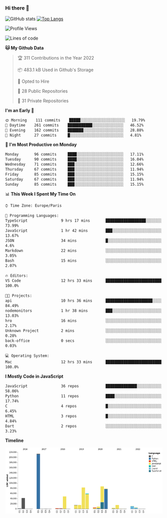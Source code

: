 ### Hi there 👋


![GitHub stats](https://github-readme-stats.vercel.app/api?username=eastkap&theme=dark&show_icons=true&count_private=true)
[![Top Langs](https://github-readme-stats.vercel.app/api/top-langs/?username=eastkap&layout=compact)](https://github.com/anuraghazra/github-readme-stats)



<!--START_SECTION:waka-->
![Profile Views](http://img.shields.io/badge/Profile%20Views-0-blue)

![Lines of code](https://img.shields.io/badge/From%20Hello%20World%20I%27ve%20Written-696619%20lines%20of%20code-blue)

**🐱 My Github Data** 

> 🏆 311 Contributions in the Year 2022
 > 
> 📦 483.1 kB Used in Github's Storage 
 > 
> 💼 Opted to Hire
 > 
> 📜 28 Public Repositories 
 > 
> 🔑 31 Private Repositories  
 > 
**I'm an Early 🐤** 

```text
🌞 Morning    111 commits    █████░░░░░░░░░░░░░░░░░░░░   19.79% 
🌆 Daytime    261 commits    ███████████░░░░░░░░░░░░░░   46.52% 
🌃 Evening    162 commits    ███████░░░░░░░░░░░░░░░░░░   28.88% 
🌙 Night      27 commits     █░░░░░░░░░░░░░░░░░░░░░░░░   4.81%

```
📅 **I'm Most Productive on Monday** 

```text
Monday       96 commits     ████░░░░░░░░░░░░░░░░░░░░░   17.11% 
Tuesday      90 commits     ████░░░░░░░░░░░░░░░░░░░░░   16.04% 
Wednesday    71 commits     ███░░░░░░░░░░░░░░░░░░░░░░   12.66% 
Thursday     67 commits     ███░░░░░░░░░░░░░░░░░░░░░░   11.94% 
Friday       85 commits     ███░░░░░░░░░░░░░░░░░░░░░░   15.15% 
Saturday     67 commits     ███░░░░░░░░░░░░░░░░░░░░░░   11.94% 
Sunday       85 commits     ███░░░░░░░░░░░░░░░░░░░░░░   15.15%

```


📊 **This Week I Spent My Time On** 

```text
⌚︎ Time Zone: Europe/Paris

💬 Programming Languages: 
TypeScript               9 hrs 17 mins       ██████████████████░░░░░░░   73.99% 
JavaScript               1 hr 42 mins        ███░░░░░░░░░░░░░░░░░░░░░░   13.67% 
JSON                     34 mins             █░░░░░░░░░░░░░░░░░░░░░░░░   4.6% 
Markdown                 22 mins             ░░░░░░░░░░░░░░░░░░░░░░░░░   3.05% 
Bash                     15 mins             ░░░░░░░░░░░░░░░░░░░░░░░░░   2.07%

🔥 Editors: 
VS Code                  12 hrs 33 mins      █████████████████████████   100.0%

🐱‍💻 Projects: 
api                      10 hrs 36 mins      █████████████████████░░░░   84.49% 
nodemonitors             1 hr 38 mins        ███░░░░░░░░░░░░░░░░░░░░░░   13.03% 
hro                      16 mins             ░░░░░░░░░░░░░░░░░░░░░░░░░   2.17% 
Unknown Project          2 mins              ░░░░░░░░░░░░░░░░░░░░░░░░░   0.28% 
back-office              0 secs              ░░░░░░░░░░░░░░░░░░░░░░░░░   0.03%

💻 Operating System: 
Mac                      12 hrs 33 mins      █████████████████████████   100.0%

```

**I Mostly Code in JavaScript** 

```text
JavaScript               36 repos            ██████████████░░░░░░░░░░░   58.06% 
Python                   11 repos            ████░░░░░░░░░░░░░░░░░░░░░   17.74% 
C                        4 repos             █░░░░░░░░░░░░░░░░░░░░░░░░   6.45% 
HTML                     3 repos             █░░░░░░░░░░░░░░░░░░░░░░░░   4.84% 
Dart                     2 repos             ░░░░░░░░░░░░░░░░░░░░░░░░░   3.23%

```


**Timeline**

![Chart not found](https://raw.githubusercontent.com/Eastkap/Eastkap/main/charts/bar_graph.png) 


<!--END_SECTION:waka-->

<!--
**Eastkap/eastkap** is a ✨ _special_ ✨ repository because its `README.md` (this file) appears on your GitHub profile.

Here are some ideas to get you started:

- 🔭 I’m currently working on ...
- 🌱 I’m currently learning ...
- 👯 I’m looking to collaborate on ...
- 🤔 I’m looking for help with ...
- 💬 Ask me about ...
- 📫 How to reach me: ...
- 😄 Pronouns: ...
- ⚡ Fun fact: ...
-->
